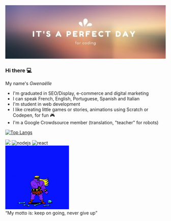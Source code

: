 
<img src="https://github.com/Gwenishere/Gwenishere/blob/master/It's%20a%20perfect%20day.jpg">

### Hi there :computer:

<span>My name's *Gwenaëlle*</span>

-  I'm graduated in SEO/Display, e-commerce and digital marketing
-  I can speak French, English, Portuguese, Spanish and Italian
-  I'm student in web development
-  I like creating little games or stories, animations using Scratch or Codepen, for fun :video_game:
-  I'm a Google Crowdsource member (translation, "teacher" for robots)

[![Top Langs](https://github-readme-stats.vercel.app/api/top-langs/?username=gwenishere)](https://github.com/gwenishere/github-readme-stats)</br>
<div>
<img src="https://camo.githubusercontent.com/6511b7d674326c80436e3d4079b8bd30fd62fc4e/68747470733a2f2f696d672e736869656c64732e696f2f62616467652f2d56697375616c25323053747564696f253230436f64652d3233413946323f7374796c653d666c61742d737175617265266c6f676f3d56697375616c25323053747564696f253230436f6465266c6f676f436f6c6f723d7768697465">
<img src="https://camo.githubusercontent.com/a8978c9b8559838cebb2515231b3e66a55f8f58032507a9d44616c7bc0f942ff/68747470733a2f2f64657669636f6e732e6769746875622e696f2f64657669636f6e2f64657669636f6e2e6769742f69636f6e732f6e6f64656a732f6e6f64656a732d6f726967696e616c2d776f72646d61726b2e737667" alt="nodejs" width="40" height="30" data-canonical-src="https://devicons.github.io/devicon/devicon.git/icons/nodejs/nodejs-original-wordmark.svg" style="max-width:100%;">
<img src="https://camo.githubusercontent.com/4c787c5c6189ca6ce26a7f1cf5e5d62c4e5f9de96413adee2643b8fdca490877/68747470733a2f2f64657669636f6e732e6769746875622e696f2f64657669636f6e2f64657669636f6e2e6769742f69636f6e732f72656163742f72656163742d6f726967696e616c2d776f72646d61726b2e737667" alt="react" width="40" height="30" data-canonical-src="https://devicons.github.io/devicon/devicon.git/icons/react/react-original-wordmark.svg" style="max-width:100%;">
</div>
<img src="https://github.com/Gwenishere/Gwenishere/blob/master/received_416713038940968.gif" height=200px, width=200px> <br>
<q>My motto is: keep on going, never give up</q>
